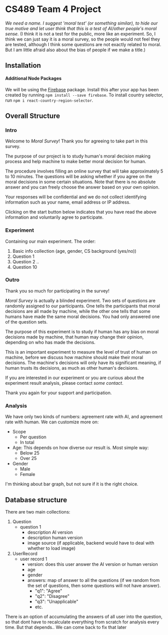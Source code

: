 # CS489 Team 4 Project
*We need a name. I suggest 'moral test' (or something similar), to hide our true motive and let user think that this is a test of AI/other people's moral sense.*
(I think it is not a test for the public, more like an experiment. So, I think we can just say it is a moral survey,  so the people would not feel they are tested, although I think some questions are not exactly related to moral. But I am little afraid also about the bias of people if we make a title.)

## Installation
#### Additional Node Packages
We will be using the [Firebase](https://www.npmjs.com/package/firebase) package. Install this after your app has been created by running `npm install --save firebase`.
To install country selector, run `npm i react-country-region-selector`.

## Overall Structure
### Intro
Welcome to *Moral Survey*! Thank you for agreeing to take part in this survey.

The purpose of our project is to study human's moral decision making process and help machine to make better moral decision for human.

The procedure involves filling an online survey that will take approximately 5 to 10 minutes. The questions will be asking whether if you agree on the moral decisions in some certain situations. Note that there is no absolute answer and you can freely choose the answer based on your own opinion.

Your responses will be confidential and we do not collect identifying information such as your name, email address or IP address. 

Clicking on the start button below indicates that you have read the above information and voluntarily agree to participate.
### Experiment
Containing our main experiment. The order:
1. Basic info collection (age, gender, CS background (yes/no))
2. Question 1
3. Question 2
..  
10. Question 10   
### Outro
Thank you so much for participating in the survey!

*Moral Survey* is actually a blinded experiment. Two sets of questions are randomly assigned to our participants. One tells the participants that moral decisions are all made by machine, while the other one tells that some humans have made the same moral decisions. You had only answered one of the question sets. 

The purpose of this experiment is to study if human has any bias on moral decisions made by machine, that human may change their opinion, depending on who has made the decisions. 

This is an important experiment to measure the level of trust of human on machine, before we discuss how machine should make their moral decisions. The machine's decisions will only have its significant meaning, if human trusts its decisions, as much as other human's decisions.

If you are interested in our experiment or you are curious about the experiment result analysis, please contact *some contact*. 

Thank you again for your support and participation.
### Analysis
We have only two kinds of numbers: agreement rate with AI, and agreement rate with human.
We can customize more on:
- Scope
	- Per question
	- In total
- Age: This depends on how diverse our result is. Most simple way:
	- Below 25
	- Over 25
- Gender
	- Male
	- Female

I'm thinking about bar graph, but not sure if it is the right choice.

## Database structure
There are two main collections:
1. Question
	- question 1
		- description AI version
		- description human version
		- image source (if applicable, backend would have to deal with whether to load image)
2. UserRecord
	- user record 1
		- version: does this user answer the AI version or human version
		- age
		- gender
		- answers: map of answer to all the questions (if we random from the set of questions, then some questions will not have answer).
			- "q1": "Agree"
			- "q2": "Disagree"
			- "q3": "Unapplicable"
			- etc.

There is an option of accumulating the answers of all user into the question,
so that dont have to recalculate everything from scratch for analysis every time.
But that depends..
We can come back to fix that later
